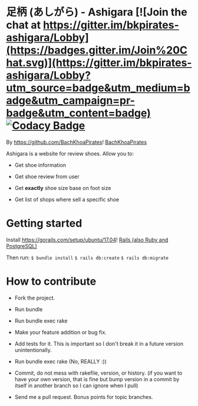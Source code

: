 # 足柄  (あしがら) - Ashigara [![Join the chat at https://gitter.im/bkpirates-ashigara/Lobby](https://badges.gitter.im/Join%20Chat.svg)](https://gitter.im/bkpirates-ashigara/Lobby?utm_source=badge&utm_medium=badge&utm_campaign=pr-badge&utm_content=badge) [![Codacy Badge](https://api.codacy.com/project/badge/Grade/428bb66fcded4cc5959de79552d60120)](https://www.codacy.com/app/truongnmt/ashigara?utm_source=github.com&amp;utm_medium=referral&amp;utm_content=BachKhoaPirates/ashigara&amp;utm_campaign=Badge_Grade)

By https://github.com/BachKhoaPirates!
[BachKhoaPirates](https://github.com/BachKhoaPirates)

Ashigara is a website for review shoes. Allow you to:

* Get shoe information

* Get shoe review from user

* Get **exactly** shoe size base on foot size

* Get list of shops where sell a specific shoe

# Getting started

Install https://gorails.com/setup/ubuntu/17.04!
[Rails (also Ruby and PostgreSQL)](https://gorails.com/setup/ubuntu/17.04)

Then run:
`$ bundle install`
`$ rails db:create`
`$ rails db:migrate`

# How to contribute
* Fork the project.

* Run bundle

* Run bundle exec rake

* Make your feature addition or bug fix.

* Add tests for it. This is important so I don't break it in a future version unintentionally.

* Run bundle exec rake (No, REALLY :))

* Commit, do not mess with rakefile, version, or history. (if you want to have your own version, that is fine but bump version in a commit by itself in another branch so I can ignore when I pull)

* Send me a pull request. Bonus points for topic branches.
